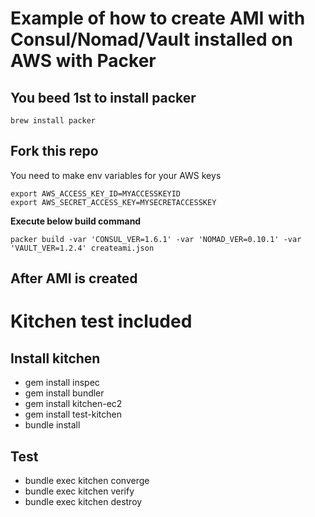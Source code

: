 # Example of how to create AMI with Consul/Nomad/Vault installed on AWS with Packer

## You beed 1st to install packer

`brew install packer`

## Fork this repo

You need to make env variables for your AWS keys
```
export AWS_ACCESS_KEY_ID=MYACCESSKEYID
export AWS_SECRET_ACCESS_KEY=MYSECRETACCESSKEY
```

**Execute below build command**

`packer build -var 'CONSUL_VER=1.6.1' -var 'NOMAD_VER=0.10.1' -var 'VAULT_VER=1.2.4' createami.json`


## After AMI is created

# Kitchen test included

## Install kitchen
-  gem install inspec
-  gem install bundler
-  gem install kitchen-ec2
-  gem install test-kitchen
-  bundle install

## Test

- bundle exec kitchen converge
- bundle exec kitchen verify
- bundle exec kitchen destroy
